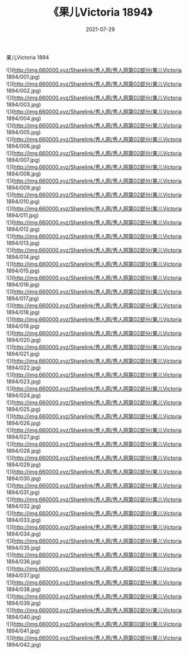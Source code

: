﻿---
layout: post
title:  《果儿Victoria 1894》
date:   2021-07-29
img: http://img.660000.xyz/Sharelink/秀人网/秀人网第02部分/果儿Victoria 1894/000.jpg
categories: [美女, 清纯, 唯美]
---

果儿Victoria 1894

  ![](http://img.660000.xyz/Sharelink/秀人网/秀人网第02部分/果儿Victoria 1894/001.jpg) <br> ![](http://img.660000.xyz/Sharelink/秀人网/秀人网第02部分/果儿Victoria 1894/002.jpg) <br> ![](http://img.660000.xyz/Sharelink/秀人网/秀人网第02部分/果儿Victoria 1894/003.jpg) <br> ![](http://img.660000.xyz/Sharelink/秀人网/秀人网第02部分/果儿Victoria 1894/004.jpg) <br> ![](http://img.660000.xyz/Sharelink/秀人网/秀人网第02部分/果儿Victoria 1894/005.jpg) <br> ![](http://img.660000.xyz/Sharelink/秀人网/秀人网第02部分/果儿Victoria 1894/006.jpg) <br> ![](http://img.660000.xyz/Sharelink/秀人网/秀人网第02部分/果儿Victoria 1894/007.jpg) <br> ![](http://img.660000.xyz/Sharelink/秀人网/秀人网第02部分/果儿Victoria 1894/008.jpg) <br> ![](http://img.660000.xyz/Sharelink/秀人网/秀人网第02部分/果儿Victoria 1894/009.jpg) <br> ![](http://img.660000.xyz/Sharelink/秀人网/秀人网第02部分/果儿Victoria 1894/010.jpg) <br> ![](http://img.660000.xyz/Sharelink/秀人网/秀人网第02部分/果儿Victoria 1894/011.jpg) <br> ![](http://img.660000.xyz/Sharelink/秀人网/秀人网第02部分/果儿Victoria 1894/012.jpg) <br> ![](http://img.660000.xyz/Sharelink/秀人网/秀人网第02部分/果儿Victoria 1894/013.jpg) <br> ![](http://img.660000.xyz/Sharelink/秀人网/秀人网第02部分/果儿Victoria 1894/014.jpg) <br> ![](http://img.660000.xyz/Sharelink/秀人网/秀人网第02部分/果儿Victoria 1894/015.jpg) <br> ![](http://img.660000.xyz/Sharelink/秀人网/秀人网第02部分/果儿Victoria 1894/016.jpg) <br> ![](http://img.660000.xyz/Sharelink/秀人网/秀人网第02部分/果儿Victoria 1894/017.jpg) <br> ![](http://img.660000.xyz/Sharelink/秀人网/秀人网第02部分/果儿Victoria 1894/018.jpg) <br> ![](http://img.660000.xyz/Sharelink/秀人网/秀人网第02部分/果儿Victoria 1894/019.jpg) <br> ![](http://img.660000.xyz/Sharelink/秀人网/秀人网第02部分/果儿Victoria 1894/020.jpg) <br> ![](http://img.660000.xyz/Sharelink/秀人网/秀人网第02部分/果儿Victoria 1894/021.jpg) <br> ![](http://img.660000.xyz/Sharelink/秀人网/秀人网第02部分/果儿Victoria 1894/022.jpg) <br> ![](http://img.660000.xyz/Sharelink/秀人网/秀人网第02部分/果儿Victoria 1894/023.jpg) <br> ![](http://img.660000.xyz/Sharelink/秀人网/秀人网第02部分/果儿Victoria 1894/024.jpg) <br> ![](http://img.660000.xyz/Sharelink/秀人网/秀人网第02部分/果儿Victoria 1894/025.jpg) <br> ![](http://img.660000.xyz/Sharelink/秀人网/秀人网第02部分/果儿Victoria 1894/026.jpg) <br> ![](http://img.660000.xyz/Sharelink/秀人网/秀人网第02部分/果儿Victoria 1894/027.jpg) <br> ![](http://img.660000.xyz/Sharelink/秀人网/秀人网第02部分/果儿Victoria 1894/028.jpg) <br> ![](http://img.660000.xyz/Sharelink/秀人网/秀人网第02部分/果儿Victoria 1894/029.jpg) <br> ![](http://img.660000.xyz/Sharelink/秀人网/秀人网第02部分/果儿Victoria 1894/030.jpg) <br> ![](http://img.660000.xyz/Sharelink/秀人网/秀人网第02部分/果儿Victoria 1894/031.jpg) <br> ![](http://img.660000.xyz/Sharelink/秀人网/秀人网第02部分/果儿Victoria 1894/032.jpg) <br> ![](http://img.660000.xyz/Sharelink/秀人网/秀人网第02部分/果儿Victoria 1894/033.jpg) <br> ![](http://img.660000.xyz/Sharelink/秀人网/秀人网第02部分/果儿Victoria 1894/034.jpg) <br> ![](http://img.660000.xyz/Sharelink/秀人网/秀人网第02部分/果儿Victoria 1894/035.jpg) <br> ![](http://img.660000.xyz/Sharelink/秀人网/秀人网第02部分/果儿Victoria 1894/036.jpg) <br> ![](http://img.660000.xyz/Sharelink/秀人网/秀人网第02部分/果儿Victoria 1894/037.jpg) <br> ![](http://img.660000.xyz/Sharelink/秀人网/秀人网第02部分/果儿Victoria 1894/038.jpg) <br> ![](http://img.660000.xyz/Sharelink/秀人网/秀人网第02部分/果儿Victoria 1894/039.jpg) <br> ![](http://img.660000.xyz/Sharelink/秀人网/秀人网第02部分/果儿Victoria 1894/040.jpg) <br> ![](http://img.660000.xyz/Sharelink/秀人网/秀人网第02部分/果儿Victoria 1894/041.jpg) <br> ![](http://img.660000.xyz/Sharelink/秀人网/秀人网第02部分/果儿Victoria 1894/042.jpg) <br>